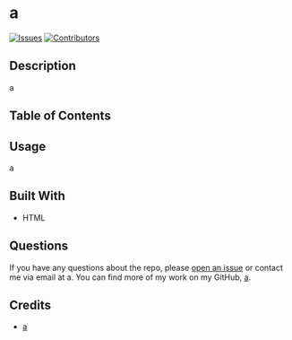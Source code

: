# a
[![Issues](https://img.shields.io/github/issues/a/a)](https://github.com/a/a/issues) [![Contributors](https://img.shields.io/github/contributors/a/a)](https://github.com/a/a/graphs/contributors) 
## Description
a
## Table of Contents

## Usage
a

## Built With
* HTML

## Questions
If you have any questions about the repo, please [open an issue](https://github.com/a/a/issues) or contact me via email at a. You can find more of my work on my GitHub, [a](https://github.com/a/).

## Credits
* [a](a)


